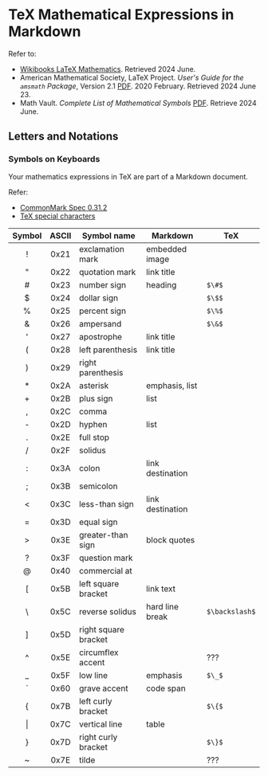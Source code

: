# TeX Mathematical Expressions in Markdown

Refer to:

- [Wikibooks LaTeX Mathematics](https://en.wikibooks.org/wiki/LaTeX/Mathematics). Retrieved 2024 June.
- American Mathematical Society, LaTeX Project. *User's Guide for the `amsmath` Package*, Version 2.1 [PDF](http://www.ams.org/arc/tex/amsmath/amsldoc.pdf). 2020 February. Retrieved 2024 June 23.
- Math Vault. *Complete List of Mathematical Symbols* [PDF](https://mathvault.ca/wp-content/uploads/Comprehensive-List-of-Mathematical-Symbols.pdf). Retrieve 2024 June.

## Letters and Notations

### Symbols on Keyboards

Your mathematics expressions in TeX are part of a Markdown document.

Refer:
- [CommonMark Spec 0.31.2](https://spec.commonmark.org/0.31.2/)
- [TeX special characters](https://www.learnlatex.org/en/more-03#special-characters)

| Symbol | ASCII | Symbol name | Markdown | TeX |
|:--:|:-:|---|---|---|
| !  | 0x21 | exclamation mark     | embedded image   | |
| "  | 0x22 | quotation mark       | link title       | |
| #  | 0x23 | number sign          | heading          | `$\#$` |
| $  | 0x24 | dollar sign          |                  | `$\$$` |
| %  | 0x25 | percent sign         |                  | `$\%$` |
| &  | 0x26 | ampersand            |                  | `$\&$` |
| '  | 0x27 | apostrophe           | link title       | |
| (  | 0x28 | left parenthesis     | link title       | |
| )  | 0x29 | right parenthesis    |                  | |
| *  | 0x2A | asterisk             | emphasis, list   | |
| +  | 0x2B | plus sign            | list             | |
| ,  | 0x2C | comma                |                  | |
| -  | 0x2D | hyphen               | list             | |
| .  | 0x2E | full stop            |                  | |
| /  | 0x2F | solidus              |                  | |
| :  | 0x3A | colon                | link destination | |
| ;  | 0x3B | semicolon            |                  | |
| <  | 0x3C | less-than sign       | link destination | |
| =  | 0x3D | equal sign           |                  | |
| >  | 0x3E | greater-than sign    | block quotes     | |
| ?  | 0x3F | question mark        |                  | |
| @  | 0x40 | commercial at        |                  | |
| [  | 0x5B | left square bracket  | link text        | |
| \  | 0x5C | reverse solidus      | hard line break  | `$\backslash$`   |
| ]  | 0x5D | right square bracket |                  | |
| ^  | 0x5E | circumflex accent    |                  | ??? |
| _  | 0x5F | low line             | emphasis         | `$\_$` |
| `  | 0x60 | grave accent         | code span        | |
| {  | 0x7B | left curly bracket   |                  | `$\{$` |
| \| | 0x7C | vertical line        | table            | |
| }  | 0x7D | right curly bracket  |                  | `$\}$` |
| ~  | 0x7E | tilde                |                  | ??? |

